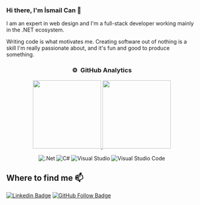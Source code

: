 
### Hi there, I'm İsmail Can 👋

I am an expert in web design and I'm a full-stack developer working mainly in the .NET ecosystem.

Writing code is what motivates me. Creating software out of nothing is a skill I'm really passionate about, and it's fun and good to produce something.
<div align="center">
    
### ⚙️ &nbsp;GitHub Analytics
    
<p align="center">

<a href="https://github.com/ismailcankaratas">
  <img height="180em" src="https://github-readme-stats-eight-theta.vercel.app/api?username=ismailcankaratas&show_icons=true&theme=tokyonight&include_all_commits=true&count_private=true"/>
  <img height="180em" src="https://github-readme-stats-eight-theta.vercel.app/api/top-langs/?username=ismailcankaratas&layout=compact&langs_count=8&theme=tokyonight"/>
</a>
</p>
    
![.Net](https://img.shields.io/badge/.NET-5C2D91?style=for-the-badge&logo=.net&logoColor=white)
![C#](https://img.shields.io/badge/c%23-%23239120.svg?style=for-the-badge&logo=c-sharp&logoColor=white)
![Visual Studio](https://img.shields.io/badge/VisualStudio-5C2D91.svg?style=for-the-badge&logo=visual-studio&logoColor=white)
![Visual Studio Code](https://img.shields.io/badge/VisualStudioCode-0078d7.svg?style=for-the-badge&logo=visual-studio-code&logoColor=white)
    
</div>

## Where to find me 📫

[![Linkedin Badge](https://img.shields.io/badge/-Linkedin-blue?style=flat&logo=Linkedin&logoColor=white&link=https://www.linkedin.com/in/ismailcankaratas/)](https://www.linkedin.com/in/ismailcankaratas) 
[![GitHub Follow Badge](https://img.shields.io/github/followers/ismailcankaratas?label=follow&style=social)](https://github.com/ismailcankaratas)

<!--
### Hi there 👋

 **ismailcankaratas/ismailcankaratas** is a ✨ _special_ ✨ repository because its `README.md` (this file) appears on your GitHub profile. 

Here are some ideas to get you started:

- 🔭 I’m currently working on .Net MVC and vue.js and sometimes I make stylish frontend designs.
- 🌱 I’m currently learning .Net MVC, .Net MVC core and vue.js

📫 **How to reach me: ismailcankaratasss@gmail.com**
- 👯 I’m looking to collaborate on ...
- 🤔 I’m looking for help with ...
- 💬 Ask me about ... 
- 😄 Pronouns: ...
- ⚡ Fun fact: ... 
-->


